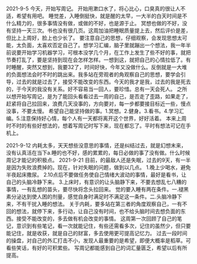 2021-9-5
	今天，开始写周记。
	开始用漱口水了，将心比心，口臭真的很让人不适，希望有用吧。
	睡觉差，入睡倒挺快，就是醒的太早，一大半的白天时间是不什么精力的，很多事情没有做，或做的不好，也是源于止。
	冥想也做的不好，没有坚持一天三次。书也没有很几页。这周加油把睡眠质量提上去，然后评价是差，但比上上周好，脸上也少长了。
	要注意自己的思想，仔细观察，会发现思想太可能，太负面，太喜欢否定自己了。想学习汇编，脑子里就蹦出一个想法，我一年半前说要开始学习机器学习，可根本没学几个月，在工作上发生了些不好的事，就把节奏打乱了，要是坚持到现在会怎样怎样。一想到这，就把自己的心情拉低了。有时睡醒，突然又想到，我要32了，时间好快，今年又没做什么。反倒就是一大堆的负面想法会时不时的跳出来。我多站在旁观者的角观察自己的思想，要学会引导，过去的就是过去了，接受不能改变的东西。今天的我才是我，过去的我是死去的，于今天的我没有关系。好不容易当一回人，要珍惜。总有一天会死人。
	之所以想开始写周记，是为了能回头看看过去一周的自己，是否走了歪路，如果走了，赶紧将自己拉回来，浪费几天没事的，方向要对，每一步都要接目标近一些，慢点没事，不要太慢。
	希望自己能坚持做的事。1.冥想。2.健身。3.看书。4.学习汇编。5.注意保持好心情，每个人有一天都将离开这个世界，好好活着。
	本来上周时不时的有些好想法的，想着写周记时写下来，现在都忘了。平时有想法可记在手机上。
	
2021-9-12
    内耗太多，天天想些没意思的事情，还是纠结过去，就是幻想末来，没有认真活在当下a.睡的也不好，感的累累的，每日必做的事了没有做。什么时候周记才能记的积极点。
2021-9-21
    目前，的最敌人还是失眠，过去的9天，有一半是因为失败浪费掉的。现在，针对失眠的问题，做到以几点。
	1.晚上少喝水，避免半夜起床撒尿。
	2.10点后不要做任务使自己情绪大波动的事情，最好是看书，让自己的头脑冷静下来。
	3.上床时，有意识的让头脑静下来，不要去想乱七八糟的事情，一有乱想的苗头，要尽快将念头拉回来。
	觉的要入睡有两在条件。一.褪黑素分泌达到使人困的剂量，感觉自身时满足时不满足这一条件。二.头脑冷静下来，不有干扰入睡的想法。
	关于内耗，要多站在第三者的角度观察自己，一有不回的想法，就停下来，多行动，让自己没有时间，也不给头脑时间去想负面的东西。接受不能改变的，多去做有机会改变的事情。
	这周第一次回顾了自己的笔记，意识到有些笔记，看一次就能记住，有些还需看多次，记住的虽然少，但只要能记住，就是收获，就是自己的财富，多去使用更可提高记忆力。
	过去一段时间的操盘，对自己的外汇打击不小，发现人最重要的是希望，即便大概率是稻草。可看些笑话，有好的可积累些。
	写周记都能感到自己的词汇量匮乏，希望以后有所提高。